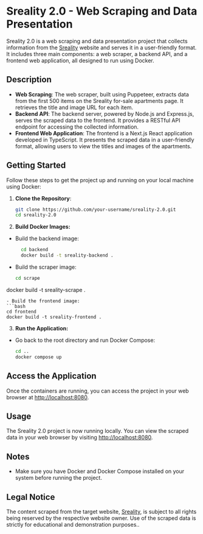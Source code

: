 # Sreality 2.0 - Web Scraping and Data Presentation
Sreality 2.0 is a web scraping and data presentation project that collects information from the [Sreality](https://www.sreality.cz/en/search/for-sale/apartments) website and serves it in a user-friendly format. It includes three main components: a web scraper, a backend API, and a frontend web application, all designed to run using Docker.
## Description
- **Web Scraping**: The web scraper, built using Puppeteer, extracts data from the first 500 items on the Sreality for-sale apartments page. It retrieves the title and image URL for each item.
- **Backend API**: The backend server, powered by Node.js and Express.js, serves the scraped data to the frontend. It provides a RESTful API endpoint for accessing the collected information.
- **Frontend Web Application**: The frontend is a Next.js React application developed in TypeScript. It presents the scraped data in a user-friendly format, allowing users to view the titles and images of the apartments.
## Getting Started

Follow these steps to get the project up and running on your local machine using Docker:

1. **Clone the Repository**:

   ```bash
   git clone https://github.com/your-username/sreality-2.0.git
   cd sreality-2.0
   ```
2. **Build Docker Images:**
- Build the backend image:
  ```bash
    cd backend
    docker build -t sreality-backend .
  ```
- Build the scraper image:
  ```bash
  cd scrape
docker build -t sreality-scrape .
```
- Build the frontend image:
```bash
cd frontend
docker build -t sreality-frontend .
```
3. **Run the Application:**
- Go back to the root directory and run Docker Compose:
  ```bash
  cd ..
  docker compose up
  ```
## Access the Application

Once the containers are running, you can access the project in your web browser at [http://localhost:8080](http://localhost:8080).

## Usage

The Sreality 2.0 project is now running locally. You can view the scraped data in your web browser by visiting [http://localhost:8080](http://localhost:8080/properties).

## Notes

- Make sure you have Docker and Docker Compose installed on your system before running the project.

## Legal Notice

The content scraped from the target website, [Sreality](https://www.sreality.cz/en/search/for-sale/apartments), is subject to all rights being reserved by the respective website owner. Use of the scraped data is strictly for educational and demonstration purposes..
